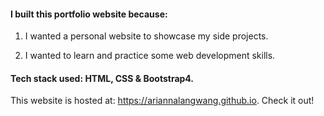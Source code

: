 

#### I built this portfolio website because:  

1) I wanted a personal website to showcase my side projects.

2) I wanted to learn and practice some web development skills.  


#### Tech stack used: HTML, CSS & Bootstrap4.

This website is hosted at: https://ariannalangwang.github.io.  Check it out!
